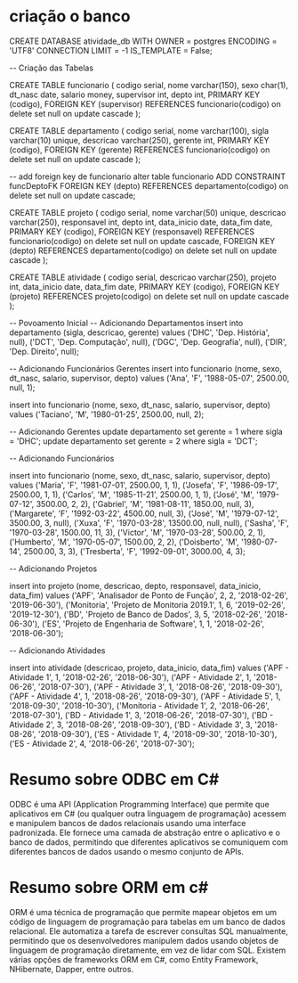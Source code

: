  
 # criação o banco

 CREATE DATABASE atividade_db
    WITH
    OWNER = postgres
    ENCODING = 'UTF8'
    CONNECTION LIMIT = -1
    IS_TEMPLATE = False;


-- Criação das Tabelas

CREATE TABLE funcionario (
	codigo serial,
	nome varchar(150),
	sexo char(1),
	dt_nasc date,
	salario money,
	supervisor int,
	depto int,
	PRIMARY KEY (codigo),
	FOREIGN KEY (supervisor) REFERENCES funcionario(codigo) on delete set null on update cascade
);

CREATE TABLE departamento (
	codigo serial,
    nome varchar(100),
	sigla varchar(10) unique,
	descricao varchar(250),
	gerente int,
	PRIMARY KEY (codigo),
	FOREIGN KEY (gerente) REFERENCES funcionario(codigo) on delete set null on update cascade
);

-- add foreign key de funcionario
alter table funcionario ADD CONSTRAINT funcDeptoFK FOREIGN KEY (depto) REFERENCES departamento(codigo) on delete set null on update cascade;

CREATE TABLE projeto (
	codigo serial,
	nome varchar(50) unique,
	descricao varchar(250),
	responsavel int,
	depto int,
	data_inicio date,
	data_fim date,
	PRIMARY KEY (codigo),
	FOREIGN KEY (responsavel) REFERENCES funcionario(codigo) on delete set null on update cascade,
	FOREIGN KEY (depto) REFERENCES departamento(codigo) on delete set null on update cascade
);

CREATE TABLE atividade (
	codigo serial,
	descricao varchar(250),
	projeto int,
	data_inicio date,
	data_fim date,
	PRIMARY KEY (codigo),
	FOREIGN KEY (projeto) REFERENCES projeto(codigo) on delete set null on update cascade
);


-- Povoamento Inicial
-- Adicionando Departamentos
insert into departamento
(sigla, descricao, gerente) values
('DHC', 'Dep. História', null),
('DCT', 'Dep. Computação', null),
('DGC', 'Dep. Geografia', null),
('DIR', 'Dep. Direito', null);

-- Adicionando Funcionários Gerentes
insert into funcionario
(nome, sexo, dt_nasc, salario, supervisor, depto)
values ('Ana', 'F', '1988-05-07', 2500.00, null, 1);

insert into funcionario
(nome, sexo, dt_nasc, salario, supervisor, depto)
values ('Taciano', 'M', '1980-01-25', 2500.00, null, 2);

-- Adicionando Gerentes
update departamento set gerente = 1 where sigla = 'DHC';
update departamento set gerente = 2 where sigla = 'DCT';

-- Adicionando Funcionários

insert into funcionario
(nome, sexo, dt_nasc, salario, supervisor, depto)
values
('Maria', 'F', '1981-07-01', 2500.00, 1, 1),
('Josefa', 'F', '1986-09-17', 2500.00, 1, 1),
('Carlos', 'M', '1985-11-21', 2500.00, 1, 1),
('José', 'M', '1979-07-12', 3500.00, 2, 2),
('Gabriel', 'M', '1981-08-11', 1850.00, null, 3),
('Margarete', 'F', '1992-03-22', 4500.00, null, 3),
('José', 'M', '1979-07-12', 3500.00, 3, null),
('Xuxa', 'F', '1970-03-28', 13500.00, null, null),
('Sasha', 'F', '1970-03-28', 1500.00, 11, 3),
('Victor', 'M', '1970-03-28', 500.00, 2, 1),
('Humberto', 'M', '1970-05-07', 1500.00, 2, 2),
('Doisberto', 'M', '1980-07-14', 2500.00, 3, 3),
('Tresberta', 'F', '1992-09-01', 3000.00, 4, 3);

-- Adicionando Projetos

insert into projeto
(nome, descricao, depto, responsavel, data_inicio, data_fim)
values
('APF', 'Analisador de Ponto de Função', 2, 2, '2018-02-26', '2019-06-30'),
('Monitoria', 'Projeto de Monitoria 2019.1', 1, 6, '2019-02-26', '2019-12-30'),
('BD', 'Projeto de Banco de Dados', 3, 5, '2018-02-26', '2018-06-30'),
('ES', 'Projeto de Engenharia de Software', 1, 1, '2018-02-26', '2018-06-30');

-- Adicionando Atividades

insert into atividade
(descricao, projeto, data_inicio, data_fim)
values
('APF - Atividade 1', 1, '2018-02-26', '2018-06-30'),
('APF - Atividade 2', 1, '2018-06-26', '2018-07-30'),
('APF - Atividade 3', 1, '2018-08-26', '2018-09-30'),
('APF - Atividade 4', 1, '2018-08-26', '2018-09-30'),
('APF - Atividade 5', 1, '2018-09-30', '2018-10-30'),
('Monitoria - Atividade 1', 2, '2018-06-26', '2018-07-30'),
('BD - Atividade 1', 3, '2018-06-26', '2018-07-30'),
('BD - Atividade 2', 3, '2018-08-26', '2018-09-30'),
('BD - Atividade 3', 3, '2018-08-26', '2018-09-30'),
('ES - Atividade 1', 4, '2018-09-30', '2018-10-30'),
('ES - Atividade 2', 4, '2018-06-26', '2018-07-30');

# Resumo sobre ODBC em C# 

ODBC é uma API (Application Programming Interface) que permite que aplicativos em C# (ou qualquer outra linguagem de programação) acessem e manipulem bancos de dados relacionais usando uma interface padronizada. Ele fornece uma camada de abstração entre o aplicativo e o banco de dados, permitindo que diferentes aplicativos se comuniquem com diferentes bancos de dados usando o mesmo conjunto de APIs.

# Resumo sobre ORM em c#

ORM é uma técnica de programação que permite mapear objetos em um código de linguagem de programação para tabelas em um banco de dados relacional. Ele automatiza a tarefa de escrever consultas SQL manualmente, permitindo que os desenvolvedores manipulem dados usando objetos de linguagem de programação diretamente, em vez de lidar com SQL. Existem várias opções de frameworks ORM em C#, como Entity Framework, NHibernate, Dapper, entre outros.
